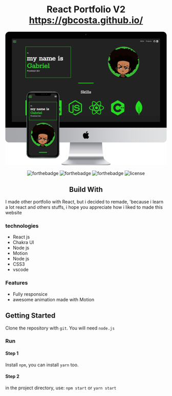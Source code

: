 <h1 align="center">
  React Portfolio V2<br/>
  <a href="https://gbcosta.github.io/" target="_blank">https://gbcosta.github.io/</a>
</h1>
<div align="center">
  <img alt="DeviceMashups" src="./images/mockup.png" />
</div>
<center>

![forthebadge](https://forthebadge.com/images/badges/built-with-love.svg)
![forthebadge](https://forthebadge.com/images/badges/made-with-javascript.svg)
![forthebadge](https://forthebadge.com/images/badges/open-source.svg)
![license](https://img.shields.io/github/license/dec0dOS/amazing-github-template.svg?style=flat-square)

## Build With

</center>

I made other portfolio with React, but i decided to remade, 'because i learn a lot react and others stuffs, i hope you appreciate how i liked to made this website

### technologies

- React js
- Chakra UI
- Node js
- Motion
- Node js
- CSS3
- vscode

### Features

- Fully responsice
- awesome animation made with Motion

## Getting Started

Clone the repository with `git`. You will need `node.js`

### Run

#### Step 1

Install `npm`, you can install `yarn` too.

#### Step 2

in the project directory, use: `npm start` or `yarn start`
